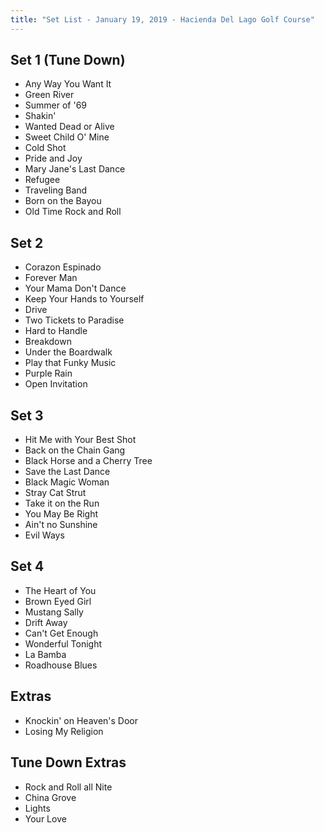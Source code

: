 ```yaml
---
title: "Set List - January 19, 2019 - Hacienda Del Lago Golf Course"
---
```


## Set 1 (Tune Down)

- Any Way You Want It
- Green River
- Summer of '69
- Shakin'
- Wanted Dead or Alive
- Sweet Child O' Mine
- Cold Shot
- Pride and Joy
- Mary Jane's Last Dance
- Refugee
- Traveling Band
- Born on the Bayou
- Old Time Rock and Roll

## Set 2

- Corazon Espinado
- Forever Man
- Your Mama Don't Dance
- Keep Your Hands to Yourself
- Drive
- Two Tickets to Paradise
- Hard to Handle
- Breakdown
- Under the Boardwalk
- Play that Funky Music
- Purple Rain
- Open Invitation

## Set 3

- Hit Me with Your Best Shot
- Back on the Chain Gang
- Black Horse and a Cherry Tree
- Save the Last Dance
- Black Magic Woman
- Stray Cat Strut
- Take it on the Run
- You May Be Right
- Ain't no Sunshine
- Evil Ways

## Set 4

- The Heart of You
- Brown Eyed Girl
- Mustang Sally
- Drift Away
- Can't Get Enough
- Wonderful Tonight
- La Bamba
- Roadhouse Blues

## Extras

- Knockin' on Heaven's Door
- Losing My Religion

## Tune Down Extras

- Rock and Roll all Nite
- China Grove
- Lights
- Your Love
